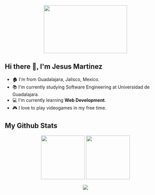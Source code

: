 <div align="center">
<img src="https://media.giphy.com/media/b1ZoZrDfRb7va/giphy.gif" width="260" height="150"></img>  
</div>

## Hi there 👋, I'm Jesus Martinez

- 🏚️ I'm from Guadalajara, Jalisco, Mexico.
- 📚 I'm currently studying Software Engineering at Universidad de Guadalajara.
- 💻 I'm currently learning **Web Development**.
- 🎮 I love to play videogames in my free time.

## My Github Stats

<p align="center">
    <img height="137px" src="https://github-readme-stats.vercel.app/api?username=LaloLoco88&&hide_title=true&show_icons=true&title_color=fff&icon_color=33C7FF&text_color=9f9f9f&bg_color=151515"/>
    <img height="137px" src="https://github-readme-stats.vercel.app/api/top-langs/?username=LaloLoco88&hide=makefile&hide_title=true&layout=compact&langs_count=6&theme=highcontrast" />
</p>
<p align="center">
    <img src="https://github-readme-streak-stats.herokuapp.com/?user=LaloLoco88&theme=highcontrast&ring=407BFF&fire=407BFF&currStreakLabel=FFFFFF&sideLabels=407BFF&border=FFFFFF" />
</p>
